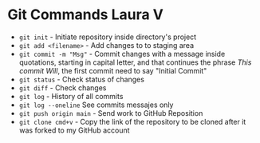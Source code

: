 # Git Commands Laura V
- `git init` - Initiate repository inside directory's project
- `git add <filename>` - Add changes to <filename> to staging area
- `git commit -m "Msg"` - Commit changes with a message inside quotations, starting in capital letter, and that continues the phrase *This commit Will*, the first commit need to say "Initial Commit" 
- `git status` - Check status of changes
- `git diff` - Check changes
- `git log` - History of all commits
- `git log --oneline` See commits messajes only
- `git push origin main`    - Send work to GitHub Reposition
- `git clone cmd+v` - Copy the link of the repository to be cloned after it was forked to my GitHub account